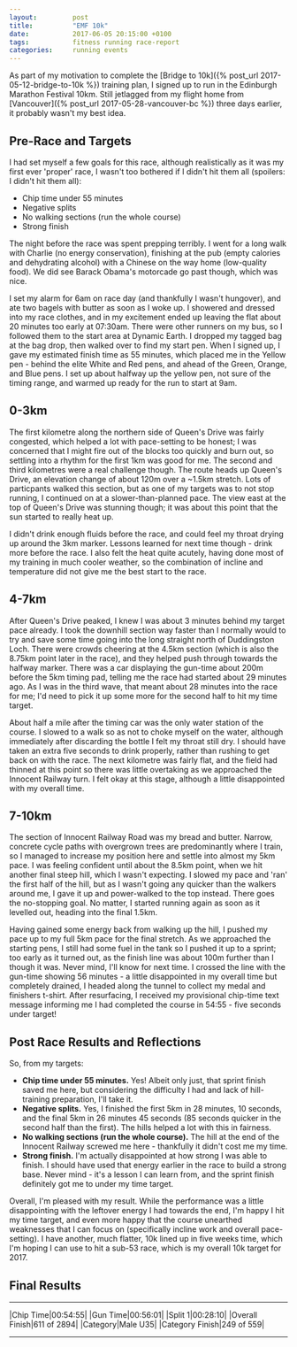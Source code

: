```yaml
---
layout:         post
title:          "EMF 10k"
date:           2017-06-05 20:15:00 +0100
tags:           fitness running race-report
categories:     running events
---
```


As part of my motivation to complete the [Bridge to 10k]({% post_url 2017-05-12-bridge-to-10k %}) training plan, I signed up to run in the Edinburgh Marathon Festival 10km. Still jetlagged from my flight home from [Vancouver]({% post_url 2017-05-28-vancouver-bc %}) three days earlier, it probably wasn't my best idea.

<!-- Read More -->

## Pre-Race and Targets

I had set myself a few goals for this race, although realistically as it was my first ever 'proper' race, I wasn't too bothered if I didn't hit them all (spoilers: I didn't hit them all):

- Chip time under 55 minutes
- Negative splits
- No walking sections (run the whole course)
- Strong finish

The night before the race was spent prepping terribly. I went for a long walk with Charlie (no energy conservation), finishing at the pub (empty calories and dehydrating alcohol) with a Chinese on the way home (low-quality food). We did see Barack Obama's motorcade go past though, which was nice.

I set my alarm for 6am on race day (and thankfully I wasn't hungover), and ate two bagels with butter as soon as I woke up. I showered and dressed into my race clothes, and in my excitement ended up leaving the flat about 20 minutes too early at 07:30am. There were other runners on my bus, so I followed them to the start area at Dynamic Earth. I dropped my tagged bag at the bag drop, then walked over to find my start pen. When I signed up, I gave my estimated finish time as 55 minutes, which placed me in the Yellow pen - behind the elite White and Red pens, and ahead of the Green, Orange, and Blue pens. I set up about halfway up the yellow pen, not sure of the timing range, and warmed up ready for the run to start at 9am.

## 0-3km

The first kilometre along the northern side of Queen's Drive was fairly congested, which helped a lot with pace-setting to be honest; I was concerned that I might fire out of the blocks too quickly and burn out, so settling into a rhythm for the first 1km was good for me. The second and third kilometres were a real challenge though. The route heads up Queen's Drive, an elevation change of about 120m over a ~1.5km stretch. Lots of particpants walked this section, but as one of my targets was to not stop running, I continued on at a slower-than-planned pace. The view east at the top of Queen's Drive was stunning though; it was about this point that the sun started to really heat up.

I didn't drink enough fluids before the race, and could feel my throat drying up around the 3km marker. Lessons learned for next time though - drink more before the race. I also felt the heat quite acutely, having done most of my training in much cooler weather, so the combination of incline and temperature did not give me the best start to the race.

## 4-7km

After Queen's Drive peaked, I knew I was about 3 minutes behind my target pace already. I took the downhill section way faster than I normally would to try and save some time going into the long straight north of Duddingston Loch. There were crowds cheering at the 4.5km section (which is also the 8.75km point later in the race), and they helped push through towards the halfway marker. There was a car displaying the gun-time about 200m before the 5km timing pad, telling me the race had started about 29 minutes ago. As I was in the third wave, that meant about 28 minutes into the race for me; I'd need to pick it up some more for the second half to hit my time target.

About half a mile after the timing car was the only water station of the course. I slowed to a walk so as not to choke myself on the water, although immediately after discarding the bottle I felt my throat still dry. I should have taken an extra five seconds to drink properly, rather than rushing to get back on with the race. The next kilometre was fairly flat, and the field had thinned at this point so there was little overtaking as we approached the Innocent Railway turn. I felt okay at this stage, although a little disappointed with my overall time.

## 7-10km

The section of Innocent Railway Road was my bread and butter. Narrow, concrete cycle paths with overgrown trees are predominantly where I train, so I managed to increase my position here and settle into almost my 5km pace. I was feeling confident until about the 8.5km point, when we hit another final steep hill, which I wasn't expecting. I slowed my pace and 'ran' the first half of the hill, but as I wasn't going any quicker than the walkers around me, I gave it up and power-walked to the top instead. There goes the no-stopping goal. No matter, I started running again as soon as it levelled out, heading into the final 1.5km.

Having gained some energy back from walking up the hill, I pushed my pace up to my full 5km pace for the final stretch. As we approached the starting pens, I still had some fuel in the tank so I pushed it up to a sprint; too early as it turned out, as the finish line was about 100m further than I though it was. Never mind, I'll know for next time. I crossed the line with the gun-time showing 56 minutes - a little disappointed in my overall time but completely drained, I headed along the tunnel to collect my medal and finishers t-shirt. After resurfacing, I received my provisional chip-time text message informing me I had completed the course in 54:55 - five seconds under target!

## Post Race Results and Reflections

So, from my targets:

- <i class="fa fa-check" aria-hidden="true"></i> **Chip time under 55 minutes.** Yes! Albeit only just, that sprint finish saved me here, but considering the difficulty I had and lack of hill-training preparation, I'll take it.
- <i class="fa fa-check" aria-hidden="true"></i> **Negative splits.** Yes, I finished the first 5km in 28 minutes, 10 seconds, and the final 5km in 26 minutes 45 seconds (85 seconds quicker in the second half than the first). The hills helped a lot with this in fairness.
- <i class="fa fa-times" aria-hidden="true"></i> **No walking sections (run the whole course).** The hill at the end of the Innocent Railway screwed me here - thankfully it didn't cost me my time.
- <i class="fa fa-check" aria-hidden="true"></i> **Strong finish.** I'm actually disappointed at how strong I was able to finish. I should have used that energy earlier in the race to build a strong base. Never mind - it's a lesson I can learn from, and the sprint finish definitely got me to under my time target.

Overall, I'm pleased with my result. While the performance was a little disappointing with the leftover energy I had towards the end, I'm happy I hit my time target, and even more happy that the course unearthed weaknesses that I can focus on (specifically incline work and overall pace-setting). I have another, much flatter, 10k lined up in five weeks time, which I'm hoping I can use to hit a sub-53 race, which is my overall 10k target for 2017.

## Final Results

---

|Chip Time|00:54:55|
|Gun Time|00:56:01|
|Split 1|00:28:10|
|Overall Finish|611 of 2894|
|Category|Male U35|
|Category Finish|249 of 559|

---